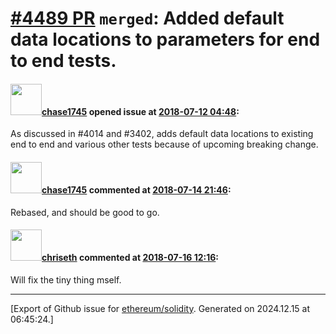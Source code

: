 # [\#4489 PR](https://github.com/ethereum/solidity/pull/4489) `merged`: Added default data locations to parameters for end to end tests.

#### <img src="https://avatars.githubusercontent.com/u/17399486?v=4" width="50">[chase1745](https://github.com/chase1745) opened issue at [2018-07-12 04:48](https://github.com/ethereum/solidity/pull/4489):

As discussed in #4014 and #3402, adds default data locations to existing end to end and various other tests because of upcoming breaking change.

#### <img src="https://avatars.githubusercontent.com/u/17399486?v=4" width="50">[chase1745](https://github.com/chase1745) commented at [2018-07-14 21:46](https://github.com/ethereum/solidity/pull/4489#issuecomment-405051921):

Rebased, and should be good to go.

#### <img src="https://avatars.githubusercontent.com/u/9073706?v=4" width="50">[chriseth](https://github.com/chriseth) commented at [2018-07-16 12:16](https://github.com/ethereum/solidity/pull/4489#issuecomment-405228630):

Will fix the tiny thing mself.


-------------------------------------------------------------------------------



[Export of Github issue for [ethereum/solidity](https://github.com/ethereum/solidity). Generated on 2024.12.15 at 06:45:24.]
